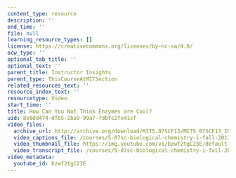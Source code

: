 ```yaml
---
content_type: resource
description: ''
end_time: ''
file: null
learning_resource_types: []
license: https://creativecommons.org/licenses/by-nc-sa/4.0/
ocw_type: ''
optional_tab_title: ''
optional_text: ''
parent_title: Instructor Insights
parent_type: ThisCourseAtMITSection
related_resources_text: ''
resource_index_text: ''
resourcetype: Video
start_time: ''
title: How Can You Not Think Enzymes are Cool?
uid: 8e8dd474-dfb5-2ba9-99a7-fdbfc2fe41cf
video_files:
  archive_url: http://archive.org/download/MIT5.07SCF13/MIT5_07SCF13_INT_JOANNE_E_300k.mp4
  video_captions_file: /courses/5-07sc-biological-chemistry-i-fall-2013/501bf6b10f8d5ad5acaadc51ada468ae_bzwf2tgC23E.vtt
  video_thumbnail_file: https://img.youtube.com/vi/bzwf2tgC23E/default.jpg
  video_transcript_file: /courses/5-07sc-biological-chemistry-i-fall-2013/c6bd759cead2f081d247d20669623378_bzwf2tgC23E.pdf
video_metadata:
  youtube_id: bzwf2tgC23E
---
```

